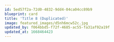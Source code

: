```yaml
---
id: 5ed57f2a-72d0-4832-9dd4-04ca04cc89b9
blueprint: card
title: 'Title 8 (Duplicated)'
image: featured_images/d5nh6mcw52c.jpg
updated_by: f064bbd5-f72f-4685-ac55-fa31af92a19f
updated_at: 1668464423
---
```

